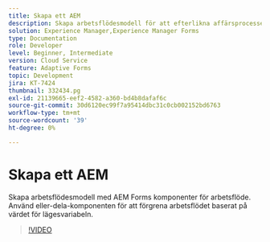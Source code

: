 ```yaml
---
title: Skapa ett AEM
description: Skapa arbetsflödesmodell för att efterlikna affärsprocessen.
solution: Experience Manager,Experience Manager Forms
type: Documentation
role: Developer
level: Beginner, Intermediate
version: Cloud Service
feature: Adaptive Forms
topic: Development
jira: KT-7424
thumbnail: 332434.pg
exl-id: 21139665-eef2-4582-a360-bd4b8dafaf6c
source-git-commit: 30d6120ec99f7a95414dbc31c0cb002152bd6763
workflow-type: tm+mt
source-wordcount: '39'
ht-degree: 0%

---
```


# Skapa ett AEM

Skapa arbetsflödesmodell med AEM Forms komponenter för arbetsflöde. Använd eller-dela-komponenten för att förgrena arbetsflödet baserat på värdet för lägesvariabeln.

>[!VIDEO](https://video.tv.adobe.com/v/332434?quality=12&learn=on)
